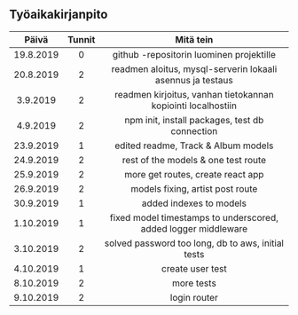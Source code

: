 ## Työaikakirjanpito

|   Päivä   | Tunnit |                           Mitä tein                            |
| :-------: | :----: | :------------------------------------------------------------: |
| 19.8.2019 |   0    |            github -repositorin luominen projektille            |
| 20.8.2019 |   2    |   readmen aloitus, mysql-serverin lokaali asennus ja testaus   |
| 3.9.2019  |   2    |  readmen kirjoitus, vanhan tietokannan kopiointi localhostiin  |
| 4.9.2019  |   2    |         npm init, install packages, test db connection         |
| 23.9.2019 |   1    |              edited readme, Track & Album models               |
| 24.9.2019 |   2    |              rest of the models & one test route               |
| 25.9.2019 |   2    |               more get routes, create react app                |
| 26.9.2019 |   2    |                models fixing, artist post route                |
| 30.9.2019 |   1    |                    added indexes to models                     |
| 1.10.2019 |   1    | fixed model timestamps to underscored, added logger middleware |
| 3.10.2019 |   2    |       solved password too long, db to aws, initial tests       |
| 4.10.2019 |   1    |                        create user test                        |
| 8.10.2019 |   2    |                           more tests                           |
| 9.10.2019 |   2    |                          login router                          |
